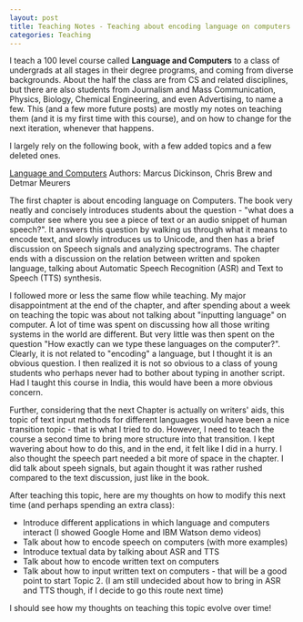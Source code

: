 ```yaml
---
layout: post
title: Teaching Notes - Teaching about encoding language on computers
categories: Teaching 
---
```


I teach a 100 level course called **Language and Computers** to a class of undergrads at all stages in their degree programs, and coming from diverse backgrounds. About the half the class are from CS and related disciplines, but there are also students from Journalism and Mass Communication, Physics, Biology, Chemical Engineering, and even Advertising, to name a few. This (and a few more future posts) are mostly my notes on teaching them (and it is my first time with this course), and on how to change for the next iteration, whenever that happens. 

I largely rely on the following book, with a few added topics and a few deleted ones.

[Language and Computers](http://www.wiley.com/WileyCDA/WileyTitle/productCd-EHEP002779.html) 
Authors: Marcus Dickinson, Chris Brew and Detmar Meurers

The first chapter is about encoding language on Computers. The book very neatly and concisely introduces students about the question - "what does a computer see where you see a piece of text or an audio snippet of human speech?". It answers this question by walking us through what it means to encode text, and slowly introduces us to Unicode, and then has a brief discussion on Speech signals and analyzing spectrograms. The chapter ends with a discussion on the relation between written and spoken language, talking about Automatic Speech Recognition (ASR) and Text to Speech (TTS) synthesis. 

I followed more or less the same flow while teaching. My major disappointment at the end of the chapter, and after spending about a week on teaching the topic was about not talking about "inputting language" on computer. A lot of time was spent on discussing how all those writing systems in the world are different. But very little was then spent on the question "How exactly can we type these languages on the computer?". Clearly, it is not related to "encoding" a language, but I thought it is an obvious question. I then realized it is not so obvious to a class of young students who perhaps never had to bother about typing in another script. Had I taught this course in India, this would have been a more obvious concern. 

Further, considering that the next Chapter is actually on writers' aids, this topic of text input methods for different languages would have been a nice transition topic - that is what I tried to do. However, I need to teach the course a second time to bring more structure into that transition. I kept wavering about how to do this, and in the end, it felt like I did in a hurry. I also thought the speech part needed a bit more of space in the chapter. I did talk about speeh signals, but again thought it was rather rushed compared to the text discussion, just like in the book.

After teaching this topic, here are my thoughts on how to modify this next time (and perhaps spending an extra class): 
* Introduce different applications in which language and computers interact (I showed Google Home and IBM Watson demo videos)
* Talk about how to encode speech on computers (with more examples)
* Introduce textual data by talking about ASR and TTS
* Talk about how to encode written text on computers
* Talk about how to input written text on computers - that will be a good point to start Topic 2.
(I am still undecided about how to bring in ASR and TTS though, if I decide to go this route next time)

I should see how my thoughts on teaching this topic evolve over time! 
